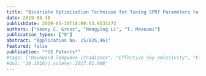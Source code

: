 ```yaml
---
title: "Bivariate Optimization Technique for Tuning SPRT Parameters to Facilitate Prognostic Surveillance of Sensor Data from Power Plants"
date: 2019-05-30
publishDate: 2019-05-30T18:09:53.913527Z
authors: ["Kenny C. Gross", "Mengying Li", "T. Masoumi"]
publication_types: ["8"]
abstract: "Application No. 15/826,461"
featured: false
publication: "*US Patents*"
#tags: ["Downward longwave irradiance", "Effective sky emissivity", "Effective sky temperature", "Parametric modeling"]
#doi: "10.1016/j.solener.2017.01.006"
---
```


